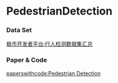# PedestrianDetection

### Data Set
[极市开发者平台:行人检测数据集汇总](http://www.cvmart.net/community/article/detail/160)

### Paper & Code

[paperswithcode:Pedestrian Detection](https://paperswithcode.com/task/pedestrian-detection)
